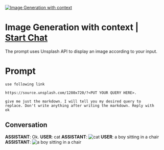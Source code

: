 
[![Image Generation with context](https://flow-prompt-covers.s3.us-west-1.amazonaws.com/icon/futuristic/futu_9.png)](https://gptcall.net/chat.html?data=%7B%22contact%22%3A%7B%22id%22%3A%22p_vjwvJ6lye9v_3kUjamh%22%2C%22flow%22%3Atrue%7D%7D)
# Image Generation with context | [Start Chat](https://gptcall.net/chat.html?data=%7B%22contact%22%3A%7B%22id%22%3A%22p_vjwvJ6lye9v_3kUjamh%22%2C%22flow%22%3Atrue%7D%7D)
The prompt uses Unsplash API to display an image according to your input. 

# Prompt

```
use following link

https://source.unsplash.com/1280x720/?<PUT YOUR QUERY HERE>.

give me just the markdown. I will tell you my desired query to replace. Don't write anything after writing the markdown. Reply with ok
```

## Conversation

**ASSISTANT**: Ok.
**USER**: cat
**ASSISTANT**: ![cat](https://source.unsplash.com/1280x720/?cat)
**USER**: a boy sitting in a chair
**ASSISTANT**: ![a boy sitting in a chair](https://source.unsplash.com/1280x720/?a%20boy%20sitting%20in%20a%20chair)



